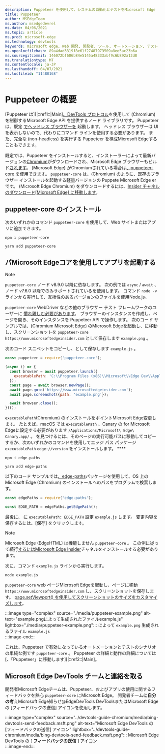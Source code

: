 ```yaml
---
description: Puppeteer を使用して、システムの自動化とテストをMicrosoft Edge
title: Puppeteer
author: MSEdgeTeam
ms.author: msedgedevrel
ms.date: 04/06/2021
ms.topic: article
ms.prod: microsoft-edge
ms.technology: devtools
keywords: microsoft edge, Web 開発, 開発者, ツール, オートメーション, テスト
ms.openlocfilehash: 89a4dad3319f8e61f27487973509a8ee5ac23b6a
ms.sourcegitcommit: 146072bf606b84e5145a48333abf9c6b892a12d8
ms.translationtype: MT
ms.contentlocale: ja-JP
ms.lasthandoff: 04/07/2021
ms.locfileid: "11480168"
---
```

# <a name="puppeteer-overview"></a>Puppeteer の概要  

[Puppeteer は][|::ref1::|Main][、DevTools プロトコル][GithubChromedevtoolsProtocol]を使用して \(Chromium\) を制御するMicrosoft Edge API を提供するノード ライブラリです。 [][NodejsMain]  Puppeteer は、既定 [でヘッドレス ブラウザーを][WikiHeadlessBrowser] 起動します。  ヘッドレス ブラウザーは UI を表示しないので、代わりにコマンド ラインを使用する必要があります。  また、完全な \(non-headless\) を実行する Puppeteer を構成Microsoft Edgeすることもできます。  

既定では、Puppeteer をインストールすると、インストーラーによって最新バージョンの[Chromium][ChromiumHome]がダウンロードされ、Microsoft Edge ブラウザーもビルド[されます][MicrosoftBlogsWindowsExperience20181206]。  \(Microsoft Edge\) がChromiumされている場合は[、puppeteer-core を使用できます][PuppeteerApivscore]。  `puppeteer-core` は、\(Chromium\) のように、既存のブラウザー インストールを起動する軽量バージョンの Puppete Microsoft Edge er です。  \(Microsoft Edge Chromium\) をダウンロードするには、[Insider チャネルのダウンロード[Microsoft Edge] に移動します][MicrosoftedgeinsiderDownload]。  

## <a name="installing-puppeteer-core"></a>puppeteer-core のインストール  

次のいずれかのコマンド `puppeteer-core` を使用して、Web サイトまたはアプリに追加できます。  

```shell
npm i puppeteer-core
```  

```shell
yarn add puppeteer-core
```  

## <a name="launch-microsoft-edge-with-puppeteer-core"></a>パMicrosoft Edgeコアを使用してアプリを起動する  

> [!NOTE]
> `puppeteer-core` ノード v8.9.0 以降に依存します。  次の例では `async` / `await` 、ノード v7.6.0 以降でのみサポートされているを使用します。  コマンド `node -v` ラインから実行して、互換性のあるバージョンのファイルを使用Node.js。  

`puppeteer-core` WebDriver などの他のブラウザー テスト フレームワークのユーザーに [慣れ親しむ必要があります][WebdriverChromiumMain]。  ブラウザーのインスタンスを作成し、ページを開き、そのインスタンスを Puppeteer API で操作します。  次のコード サンプルでは、\(Chromium Microsoft Edge\) のMicrosoft Edgeを起動し、に移動し、スクリーンショットを `puppeteer-core` `https://www.microsoftedgeinsider.com` として保存します `example.png` 。  

次のコード スニペットをコピーし、として保存します `example.js` 。  

```javascript
const puppeteer = require('puppeteer-core');

(async () => {
  const browser = await puppeteer.launch({
    executablePath: 'C:\\Program Files (x86)\\Microsoft\\Edge Dev\\Application\\msedge.exe'
  });
  const page = await browser.newPage();
  await page.goto('https://www.microsoftedgeinsider.com');
  await page.screenshot({path: 'example.png'});

  await browser.close();
})();
```  

`executablePath`\(Chromium\) のインストールをポイントMicrosoft Edge変更します。  たとえば、macOS では `executablePath` 、Canary の for Microsoft Edgeに設定する必要があります `/Applications/Microsoft\ Edge\ Canary.app/` 。  を見つけるには、そのページの実行可能パスに移動してコピーするか、次のいずれかのコマンドを使用してエッジ パス パッケージ `executablePath` `edge://version` をインストールします。 **** [][npmEdgePaths]  

```shell
npm i edge-paths
```  

```shell
yarn add edge-paths
```  
 
以下のコード サンプルでは[、edge-paths][npmEdgePaths]パッケージを使用して、OS 上の Microsoft Edge \(Chromium\) のインストールへのパスをプログラムで検索します。

```javascript
const edgePaths = require("edge-paths");

const EDGE_PATH = edgePaths.getEdgePath();
```

最後に、 に `executablePath: EDGE_PATH` 設定 `example.js` します。  変更内容を保存するには、[保存] をクリックします。  

> [!NOTE]
> Microsoft Edge \(EdgeHTML\) は機能しません `puppeteer-core` 。  この例に従って続行[するにはMicrosoft Edge Insider][MicrosoftedgeinsiderDownload]チャネルをインストールする必要があります。  

次に、コマンド `example.js` ラインから実行します。  

```shell
node example.js
```  

`puppeteer-core` web ページMicrosoft Edgeを起動し、ページに移動 `https://www.microsoftedgeinsider.com` し、スクリーンショットを保存します。  [page.setViewport() を使用してスクリーンショットのサイズをカスタマイズします][PuppeteerApipagesetviewport]。  

:::image type="complex" source="./media/puppeteer-example.png" alt-text="example.pngによって生成されたファイルexample.js" lightbox="./media/puppeteer-example.png":::
   によって `example.png` 生成されるファイル `example.js`  
:::image-end:::  

これは、Puppeteer で有効になっているオートメーションとテストのシナリオの単純な例です `puppeteer-core` 。  Puppeteer の詳細と動作の詳細については [、「Puppeteer」に移動します][|::ref2::|Main]。  

## <a name="getting-in-touch-with-the-microsoft-edge-devtools-team"></a>Microsoft Edge DevTools チームと連絡を取る  

開発者Microsoft Edgeチームは、Puppeteer、およびアプリの使用に関するフィードバックを熱心 `puppeteer-core` にMicrosoft Edge。  開発者チーム**に自分の考**えMicrosoft Edge知らせ@EdgeDevTools DevTools[][TwitterIntentTweetEdgedevtools]またはMicrosoft Edgeの [フィードバックの送信] アイコンを使用します。  

:::image type="complex" source="../devtools-guide-chromium/media/bing-devtools-send-feedback.msft.png" alt-text="Microsoft Edge DevTools の [フィードバックの送信] アイコン" lightbox="../devtools-guide-chromium/media/bing-devtools-send-feedback.msft.png":::
   Microsoft Edge DevTools の [ **フィードバックの送信** ] アイコン  
:::image-end:::  

<!--## See also  

*   [WebDriver (Chromium)][WebdriverChromiumMain]  
*   [WebDriver (EdgeHTML)][ArchiveMicrosoftEdgeLegacyDeveloperWebdriverIndex]  
*   [Chrome DevTools Protocol Viewer on GitHub][GithubChromedevtoolsProtocol]  
*   [Microsoft Edge:  Making the web better through more open source collaboration on Microsoft Experience Blog][MicrosoftBlogsWindowsExperience20181206]  
*   [Download Microsoft Edge Insider Channels][MicrosoftedgeinsiderDownload]  
*   [Chromium on The Chromium Projects][ChromiumHome]  
*   [Node.js][NodejsMain]  
*   [Puppeteer][PuppeteerMain]  
*   [puppeteer vs. puppeteer-core][PuppeteerApivscore]  
*   [page.setViewport() on Puppeteer][PuppeteerApipagesetviewport]  
*   [Headless browser on Wikipedia][WikiHeadlessBrowser]  -->  

<!-- links -->  

[WebdriverChromiumMain]: ../webdriver-chromium/index.md "WebDriver (Chromium) |Microsoft Docs"  

<!--  [ArchiveMicrosoftEdgeLegacyDeveloperWebdriverIndex]: /archive/microsoft-edge/legacy/developer/webdriver/index "WebDriver (EdgeHTML) | Microsoft Docs"  -->  

[GithubChromedevtoolsProtocol]: https://chromedevtools.github.io/devtools-protocol "Chrome DevTools プロトコル ビューアー |GitHub"  

[MicrosoftBlogsWindowsExperience20181206]: https://blogs.windows.com/windowsexperience/2018/12/06/microsoft-edge-making-the-web-better-through-more-open-source-collaboration "Microsoft Edge: より多くのオープンソースのコラボレーション を通じて Web をより良く|Microsoft Experience Blog"  

[MicrosoftedgeinsiderDownload]: https://www.microsoftedgeinsider.com/download "Microsoft Edge Insider Channels をダウンロードする"  

[ChromiumHome]: https://www.chromium.org/Home "Chromium |The Chromium プロジェクト"  

[NodejsMain]: https://nodejs.org "Node.js"  

[npmEdgePaths]: https://www.npmjs.com/package/edge-paths "エッジ パス |npm"  

[PuppeteerMain]: https://pptr.dev "パペット"  
[PuppeteerApivscore]: https://pptr.dev/#?product=Puppeteer&version=v2.0.0&show=api-puppeteer-vs-puppeteer-core "パペットとパペットコアの|パペット"  
[PuppeteerApipagesetviewport]: https://pptr.dev/#?product=Puppeteer&version=v2.0.0&show=api-pagesetviewportviewport "page.setViewport(viewport) |パペット"  

[TwitterIntentTweetEdgedevtools]: https://twitter.com/intent/tweet?text=@EdgeDevTools "@EdgeDevTools - ツイートを投稿|Twitter"  

[WikiHeadlessBrowser]: https://en.wikipedia.org/wiki/Headless_browser "ヘッドレス ブラウザー |Wikipedia"  
